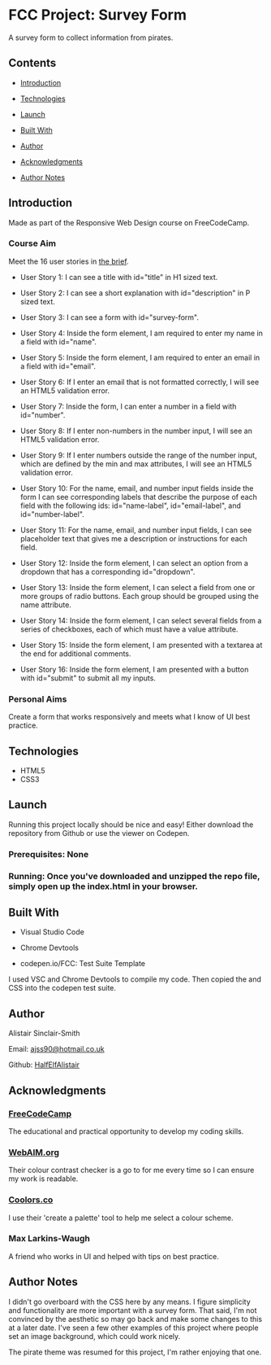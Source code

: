 # FCC Project: Survey Form

A survey form to collect information from pirates.

## Contents

- [Introduction](#Introduction)

- [Technologies](#Technologies)

- [Launch](#Launch)

- [Built With](#Built-With)

- [Author](#Author)

- [Acknowledgments](#Acknowledgments)

- [Author Notes](#Author-Notes)


## Introduction

Made as part of the Responsive Web Design course on FreeCodeCamp.

### Course Aim

Meet the 16 user stories in [the brief](https://www.freecodecamp.org/learn/responsive-web-design/responsive-web-design-projects/build-a-survey-form).

- User Story 1: I can see a title with id="title" in H1 sized text.

- User Story 2: I can see a short explanation with id="description" in P sized text.

- User Story 3: I can see a form with id="survey-form".

- User Story 4: Inside the form element, I am required to enter my name in a field with id="name".

- User Story 5: Inside the form element, I am required to enter an email in a field with id="email".

- User Story 6: If I enter an email that is not formatted correctly, I will see an HTML5 validation error.

- User Story 7: Inside the form, I can enter a number in a field with id="number".

- User Story 8: If I enter non-numbers in the number input, I will see an HTML5 validation error.

- User Story 9: If I enter numbers outside the range of the number input, which are defined by the min and max attributes, I will see an HTML5 validation error.

- User Story 10: For the name, email, and number input fields inside the form I can see corresponding labels that describe the purpose of each field with the following ids: id="name-label", id="email-label", and id="number-label".

- User Story 11: For the name, email, and number input fields, I can see placeholder text that gives me a description or instructions for each field.

- User Story 12: Inside the form element, I can select an option from a dropdown that has a corresponding id="dropdown".

- User Story 13: Inside the form element, I can select a field from one or more groups of radio buttons. Each group should be grouped using the name attribute.

- User Story 14: Inside the form element, I can select several fields from a series of checkboxes, each of which must have a value attribute.

- User Story 15: Inside the form element, I am presented with a textarea at the end for additional comments.

- User Story 16: Inside the form element, I am presented with a button with id="submit" to submit all my inputs.


### Personal Aims

Create a form that works responsively and meets what I know of UI best practice.


## Technologies

- HTML5
- CSS3

## Launch

Running this project locally should be nice and easy! Either download the repository from Github or use the viewer on Codepen.

### Prerequisites: None

### Running: Once you've downloaded and unzipped the repo file, simply open up the index.html in your browser.


## Built With

- Visual Studio Code

- Chrome Devtools

- codepen.io/FCC: Test Suite Template

I used VSC and Chrome Devtools to compile my code. Then copied the <body> and CSS into the codepen test suite.

## Author

Alistair Sinclair-Smith

Email: [ajss90@hotmail.co.uk](ajss90@hotmail.co.uk)

Github: [HalfElfAlistair](https://github.com/HalfElfAlistair/halfelfalistair.github.io)


## Acknowledgments

### [FreeCodeCamp](https://www.freecodecamp.org/)
The educational and practical opportunity to develop my coding skills.

### [WebAIM.org](https://webaim.org/)
Their colour contrast checker is a go to for me every time so I can ensure my work is readable.

### [Coolors.co](https://coolors.co/)
I use their 'create a palette' tool to help me select a colour scheme.

### Max Larkins-Waugh
A friend who works in UI and helped with tips on best practice.


## Author Notes

I didn't go overboard with the CSS here by any means. I figure simplicity and functionality are more important with a survey form. That said, I'm not convinced by the aesthetic so may go back and make some changes to this at a later date. I've seen a few other examples of this project where people set an image background, which could work nicely.

The pirate theme was resumed for this project, I'm rather enjoying that one.